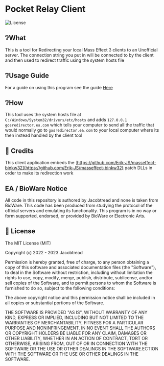 # Pocket Relay Client

![License](https://img.shields.io/github/license/PocketRelay/Client?style=for-the-badge)

## ❔What

This is a tool for Redirecting your local Mass Effect 3 clients to an Unofficial server. The
connection string you put in will be connected to by the client and then used to redirect
traffic using the system hosts file

## ❔Usage Guide

For a guide on using this program see the guide [Here](https://pocket-relay.pages.dev/guide/client/)


## ❔How

This tool uses the system hosts file at `C:/Windows/System32/drivers/etc/hosts` and adds
`127.0.0.1 gosredirector.ea.com` which tells your computer to send all the traffic that
would normally go to `gosredirector.ea.com` to your local computer where its then instead handled by the client tool

## 🔌 Credits

This client application embeds the [https://github.com/Erik-JS/masseffect-binkw32](https://github.com/Erik-JS/masseffect-binkw32) patch DLLs in order to make its redirection work

## EA / BioWare Notice

All code in this repository is authored by Jacobtread and none is taken from BioWare. This code has been 
produced from studying the protocol of the official servers and emulating its functionality. This program is in no way or form supported, endorsed, or provided by BioWare or Electronic Arts.

## 🧾 License

The MIT License (MIT)

Copyright (c) 2022 - 2023 Jacobtread

Permission is hereby granted, free of charge, to any person obtaining a copy
of this software and associated documentation files (the "Software"), to deal
in the Software without restriction, including without limitation the rights
to use, copy, modify, merge, publish, distribute, sublicense, and/or sell
copies of the Software, and to permit persons to whom the Software is
furnished to do so, subject to the following conditions:

The above copyright notice and this permission notice shall be included in all
copies or substantial portions of the Software.

THE SOFTWARE IS PROVIDED "AS IS", WITHOUT WARRANTY OF ANY KIND, EXPRESS OR
IMPLIED, INCLUDING BUT NOT LIMITED TO THE WARRANTIES OF MERCHANTABILITY,
FITNESS FOR A PARTICULAR PURPOSE AND NONINFRINGEMENT. IN NO EVENT SHALL THE
AUTHORS OR COPYRIGHT HOLDERS BE LIABLE FOR ANY CLAIM, DAMAGES OR OTHER
LIABILITY, WHETHER IN AN ACTION OF CONTRACT, TORT OR OTHERWISE, ARISING FROM,
OUT OF OR IN CONNECTION WITH THE SOFTWARE OR THE USE OR OTHER DEALINGS IN THE
SOFTWARE.ECTION WITH THE SOFTWARE OR THE USE OR OTHER DEALINGS IN THE SOFTWARE.
